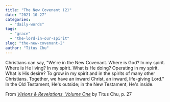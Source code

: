 ```yaml
---
title: "The New Covenant (2)"
date: "2021-10-27"
categories: 
  - "daily-words"
tags: 
  - "grace"
  - "the-lord-in-our-spirit"
slug: "the-new-covenant-2"
author: "Titus Chu"
---
```


Christians can say, "We're in the New Covenant. Where is God? In my spirit. Where is He living? In my spirit. What is He doing? Operating in my spirit. What is His desire? To grow in my spirit and in the spirits of many other Christians. Together, we have an inward Christ, an inward, life-giving Lord." In the Old Testament, He's outside; in the New Testament, He's inside.

From _[Visions & Revelations, Volume One](https://www.asweetsavor.org/visions-and-revelations/)_ by Titus Chu, p. 27
